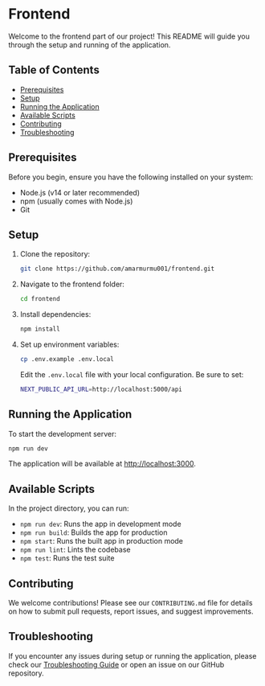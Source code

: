 
# Frontend

Welcome to the frontend part of our project! This README will guide you through the setup and running of the application.

## Table of Contents

- [Prerequisites](#prerequisites)
- [Setup](#setup)
- [Running the Application](#running-the-application)
- [Available Scripts](#available-scripts)
- [Contributing](#contributing)
- [Troubleshooting](#troubleshooting)

## Prerequisites

Before you begin, ensure you have the following installed on your system:

- Node.js (v14 or later recommended)
- npm (usually comes with Node.js)
- Git

## Setup

1. Clone the repository:
    ```bash
    git clone https://github.com/amarmurmu001/frontend.git
    ```

2. Navigate to the frontend folder:
    ```bash
    cd frontend
    ```

3. Install dependencies:
    ```bash
    npm install
    ```

4. Set up environment variables:
    ```bash
    cp .env.example .env.local
    ```
    Edit the `.env.local` file with your local configuration. Be sure to set:
    ```bash
    NEXT_PUBLIC_API_URL=http://localhost:5000/api
    ```

## Running the Application

To start the development server:

```bash
npm run dev
```

The application will be available at [http://localhost:3000](http://localhost:3000).

## Available Scripts

In the project directory, you can run:

- `npm run dev`: Runs the app in development mode
- `npm run build`: Builds the app for production
- `npm start`: Runs the built app in production mode
- `npm run lint`: Lints the codebase
- `npm test`: Runs the test suite

## Contributing

We welcome contributions! Please see our `CONTRIBUTING.md` file for details on how to submit pull requests, report issues, and suggest improvements.

## Troubleshooting

If you encounter any issues during setup or running the application, please check our [Troubleshooting Guide](#) or open an issue on our GitHub repository.
